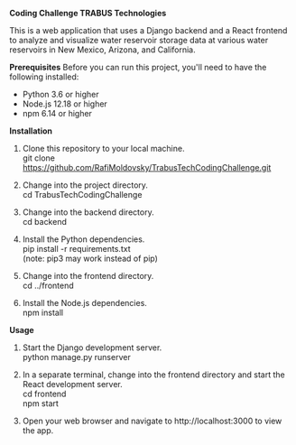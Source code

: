 **Coding Challenge TRABUS Technologies**

This is a web application that uses a Django backend and a React frontend to analyze and visualize water reservoir storage data at various water reservoirs in New Mexico, Arizona, and California.

**Prerequisites**
Before you can run this project, you'll need to have the following installed:

* Python 3.6 or higher
* Node.js 12.18 or higher
* npm 6.14 or higher

**Installation**
1. Clone this repository to your local machine.  
git clone https://github.com/RafiMoldovsky/TrabusTechCodingChallenge.git

2. Change into the project directory.  
cd TrabusTechCodingChallenge

3. Change into the backend directory.  
cd backend

4. Install the Python dependencies.  
pip install -r requirements.txt  
(note: pip3 may work instead of pip)

5. Change into the frontend directory.  
cd ../frontend

6. Install the Node.js dependencies.  
npm install

**Usage**
1. Start the Django development server.  
python manage.py runserver

2. In a separate terminal, change into the frontend directory and start the React development server.  
cd frontend  
npm start

3. Open your web browser and navigate to http://localhost:3000 to view the app.
